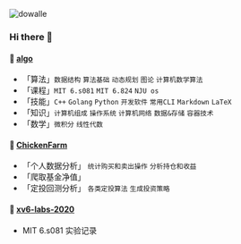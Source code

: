 ![dowalle](https://github-readme-stats.vercel.app/api?username=dowalle&repo=algo&show_icons=true&include_all_commits=true&hide=contribs&theme=solarized-light)

### Hi there 👋

#### 📖 [algo](https://github.com/dowalle/algo)

- 「算法」`数据结构`  `算法基础`  `动态规划`  `图论`  `计算机数学算法`
- 「课程」`MIT 6.s081`  `MIT 6.824`  `NJU os`
- 「技能」`C++`  `Golang`  `Python`  `开发软件`  `常用CLI`  `Markdown`  `LaTeX`
- 「知识」`计算机组成`  `操作系统`  `计算机网络`  `数据&存储`  `容器技术`
- 「数学」`微积分`  `线性代数`

#### 🐥 [ChickenFarm](https://github.com/dowalle/ChickenFarm)

- 「个人数据分析」  `统计购买和卖出操作`  `分析持仓和收益`
- 「爬取基金净值」
- 「定投回测分析」  `各类定投算法`  `生成投资策略`

#### 📘 [xv6-labs-2020](https://github.com/dowalle/xv6-labs-2020)

- MIT 6.s081 实验记录

<!--
**dowalle/dowalle** is a ✨ _special_ ✨ repository because its `README.md` (this file) appears on your GitHub profile.

Here are some ideas to get you started:

- 🔭 I’m currently working on ...
- 🌱 I’m currently learning ...
- 👯 I’m looking to collaborate on ...
- 🤔 I’m looking for help with ...
- 💬 Ask me about ...
- 📫 How to reach me: ...
- 😄 Pronouns: ...
- ⚡ Fun fact: ...
-->
